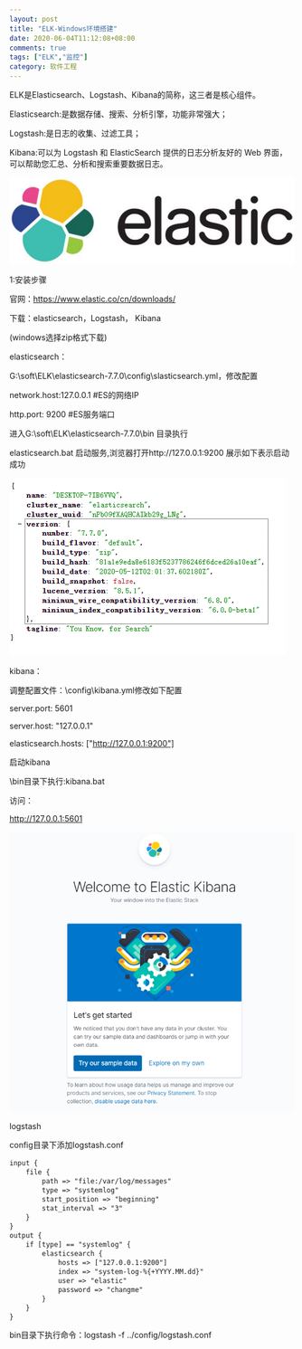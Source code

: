 ```yaml
---
layout: post
title: "ELK-Windows环境搭建"
date: 2020-06-04T11:12:08+08:00
comments: true
tags: ["ELK","监控"]
category: 软件工程
---
```


ELK是Elasticsearch、Logstash、Kibana的简称，这三者是核心组件。

<!-- more -->

Elasticsearch:是数据存储、搜索、分析引擎，功能非常强大；

Logstash:是日志的收集、过滤工具；

Kibana:可以为 Logstash 和 ElasticSearch 提供的日志分析友好的 Web 界面，可以帮助您汇总、分析和搜索重要数据日志。

![../uploads/2020/10/2639035886.jpg](../uploads/2020/10/2639035886.jpg)

1:安装步骤

官网：https://www.elastic.co/cn/downloads/

下载：elasticsearch，Logstash， Kibana

(windows选择zip格式下载)

elasticsearch：

G:\soft\ELK\elasticsearch-7.7.0\config\slasticsearch.yml，修改配置

network.host:127.0.0.1 #ES的网络IP

http.port: 9200 #ES服务端口

进入G:\soft\ELK\elasticsearch-7.7.0\bin 目录执行

elasticsearch.bat 启动服务,浏览器打开http://127.0.0.1:9200 展示如下表示启动成功

![../uploads/2020/10/3463548271.png](../uploads/2020/10/3463548271.png)

kibana：

调整配置文件：\config\kibana.yml修改如下配置

server.port: 5601

server.host: "127.0.0.1"

elasticsearch.hosts: ["http://127.0.0.1:9200"]

启动kibana

\bin目录下执行:kibana.bat

访问：

http://127.0.0.1:5601

![../uploads/2020/10/511248373.png](../uploads/2020/10/511248373.png)

logstash

config目录下添加logstash.conf

```
input {
    file {
        path => "file:/var/log/messages"
        type => "systemlog"
        start_position => "beginning"
        stat_interval => "3"
    }
}
output {
    if [type] == "systemlog" {
        elasticsearch {
            hosts => ["127.0.0.1:9200"]
            index => "system-log-%{+YYYY.MM.dd}"
            user => "elastic"
            password => "changme"
        }
    }
}
```

bin目录下执行命令：logstash -f ../config/logstash.conf